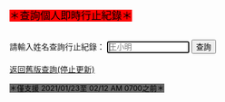 <html>
<head>
<meta charset="UTF-8" />
<script type="text/javascript">
</script>
</head>
<body>
<font size="4" color="#000000" style= "background:#FF0000">＊查詢個人即時行止紀錄＊</font><br><br>
  
請輸入姓名查詢行止紀錄：
<input type="text" id="name" placeholder="王小明" size="15" autofocus/>
<input type="button" name="list" value="查詢" onclick="result();"> <!--  all.js -->
<br><br>
<a href="https://admingio.github.io/old">返回舊版查詢(停止更新)</a><br>

<font size="2" color="#000000" style= "background:#666666">＊僅支援 2021/01/23至 02/12 AM 0700之前＊</font><br><br>
<font size="1"><span id="result"></span></font><br>
<script src="./all.js"></script>

</body>
</html>
